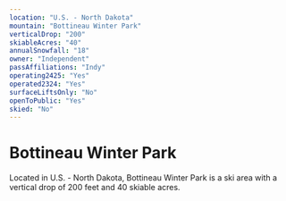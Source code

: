 ```yaml
---
location: "U.S. - North Dakota"
mountain: "Bottineau Winter Park"
verticalDrop: "200"
skiableAcres: "40"
annualSnowfall: "18"
owner: "Independent"
passAffiliations: "Indy"
operating2425: "Yes"
operated2324: "Yes"
surfaceLiftsOnly: "No"
openToPublic: "Yes"
skied: "No"
---
```


# Bottineau Winter Park

Located in U.S. - North Dakota, Bottineau Winter Park is a ski area with a vertical drop of 200 feet and 40 skiable acres.